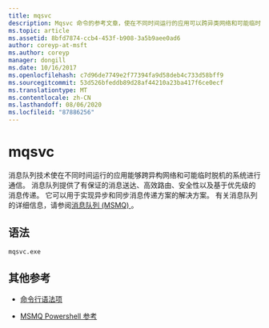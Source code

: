 ```yaml
---
title: mqsvc
description: Mqsvc 命令的参考文章，使在不同时间运行的应用可以跨异类网络和可能临时脱机的系统进行通信。
ms.topic: article
ms.assetid: 8bfd7874-ccb4-453f-b908-3a5b9aee0ad6
author: coreyp-at-msft
ms.author: coreyp
manager: dongill
ms.date: 10/16/2017
ms.openlocfilehash: c7d96de7749e2f77394fa9d58deb4c733d58bff9
ms.sourcegitcommit: 53d526bfeddb89d28af44210a23ba417f6ce0ecf
ms.translationtype: MT
ms.contentlocale: zh-CN
ms.lasthandoff: 08/06/2020
ms.locfileid: "87886256"
---
```

# <a name="mqsvc"></a>mqsvc

消息队列技术使在不同时间运行的应用能够跨异构网络和可能临时脱机的系统进行通信。 消息队列提供了有保证的消息送达、高效路由、安全性以及基于优先级的消息传递。 它可以用于实现异步和同步消息传递方案的解决方案。 有关消息队列的详细信息，请参阅[消息队列 (MSMQ) ](/previous-versions/windows/desktop/legacy/ms711472(v=vs.85))。

## <a name="syntax"></a>语法

```
mqsvc.exe
```

## <a name="additional-references"></a>其他参考

- [命令行语法项](command-line-syntax-key.md)

- [MSMQ Powershell 参考](/powershell/module/msmq/?view=win10-ps)

